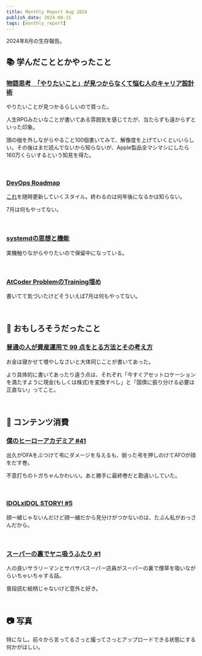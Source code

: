 ```yaml
---
title: Monthly Report Aug 2024
publish_date: 2024-08-31
tags: [monthly_report]
---
```


2024年8月の生存報告。

## 📚 学んだこととかやったこと

### [物語思考　「やりたいこと」が見つからなくて悩む人のキャリア設計術](https://amzn.to/4dkcgnZ)

やりたいことが見つかるらしいので買った。

人生RPGみたいなことが書いてある雰囲気を感じてたが、当たらずも遠からずといった印象。

頭の枷を外しながらやること100個書いてみて、解像度を上げていくといいらしい。その後はまだ読んでないから知らないが、Apple製品全マシマシにしたら160万くらいするという知見を得た。

<br />

### [DevOps Roadmap](https://roadmap.sh/devops)

[これ](https://blog.ryoo.cc/2024-05-19_devops-of-roadmap)を随時更新していくスタイル。終わるのは何年後になるかは知らない。

7月は何もやってない。

<br />

### [systemdの思想と機能](https://amzn.to/3y3X5jL)

実機触りながらやりたいので保留中になっている。

<br />

### [AtCoder ProblemのTraining埋め](https://kenkoooo.com/atcoder/#/training/Boot%20camp%20for%20Beginners/2)

書いてて気づいたけどそういえば7月は何もやってない。

<br />

## 🧐 おもしろそうだったこと

### [普通の人が資産運用で 99 点をとる方法とその考え方](https://hayatoito.github.io/2020/investing/)

お金は寝かせて増やしなさいと大体同じことが書いてあった。

より具体的に書いてあったり違う点は、それぞれ「今すぐアセットロケーションを満たすように現金(もしくは株式)を変換すべし」と「国債に振り分ける必要は正直ない」ってこと。

<br />

## 👾 コンテンツ消費

### [僕のヒーローアカデミア #41](https://amzn.to/3YINAkZ)

出久がOFAをぶつけて弔にダメージを与えるも、弱った弔を押しのけてAFOが顔をだす巻。

不意打ちのトガちゃんかわいい。あと勝手に最終巻だと勘違いしていた。

<br />

### [IDOLxIDOL STORY! #5](https://amzn.to/4cjtD7L)

顔一緒じゃないんだけど顔一緒だから見分けがつかないのは、たぶん私がおっさんだから。

<br />

### [スーパーの裏でヤニ吸うふたり #1](https://amzn.to/4cmSPKu)

人の良いサラリーマンとサバサバスーパー店員がスーパーの裏で煙草を吸いながらいちゃいちゃする話。

普段読む絵柄じゃないけど意外と好き。

<br />


## 📷 写真

特になし。前々から言ってるさっと撮ってさっとアップロードできる状態にする何かがほしい。
